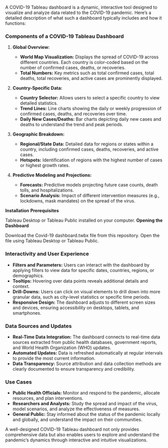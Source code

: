 A COVID-19 Tableau dashboard is a dynamic, interactive tool designed to visualize and analyze data related to the COVID-19 pandemic. Here’s a detailed description of what such a dashboard typically includes and how it functions:

### Components of a COVID-19 Tableau Dashboard

1. **Global Overview:**
   - **World Map Visualization:** Displays the spread of COVID-19 across different countries. Each country is color-coded based on the number of confirmed cases, deaths, or recoveries.
   - **Total Numbers:** Key metrics such as total confirmed cases, total deaths, total recoveries, and active cases are prominently displayed.

2. **Country-Specific Data:**
   - **Country Selector:** Allows users to select a specific country to view detailed statistics.
   - **Trend Lines:** Line charts showing the daily or weekly progression of confirmed cases, deaths, and recoveries over time.
   - **Daily New Cases/Deaths:** Bar charts depicting daily new cases and deaths to understand the trend and peak periods.

3. **Geographic Breakdown:**
   - **Regional/State Data:** Detailed data for regions or states within a country, including confirmed cases, deaths, recoveries, and active cases.
   - **Hotspots:** Identification of regions with the highest number of cases or highest growth rates.

4. **Predictive Modeling and Projections:**
   - **Forecasts:** Predictive models projecting future case counts, death tolls, and hospitalizations.
   - **Scenario Analysis:** Impact of different intervention measures (e.g., lockdowns, mask mandates) on the spread of the virus.


**Installation**
**Prerequisites**

Tableau Desktop or Tableau Public installed on your computer.
**Opening the Dashboard**

Download the Covid-19 dashboard.twbx file from this repository.
Open the file using Tableau Desktop or Tableau Public.    

### Interactivity and User Experience

- **Filters and Parameters:** Users can interact with the dashboard by applying filters to view data for specific dates, countries, regions, or demographics.
- **Tooltips:** Hovering over data points reveals additional details and context.
- **Drill-Downs:** Users can click on visual elements to drill down into more granular data, such as city-level statistics or specific time periods.
- **Responsive Design:** The dashboard adjusts to different screen sizes and devices, ensuring accessibility on desktops, tablets, and smartphones.

### Data Sources and Updates

- **Real-Time Data Integration:** The dashboard connects to real-time data sources extracted from public health databases, government reports, and World Health Organization (WHO) updates.
- **Automated Updates:** Data is refreshed automatically at regular intervals to provide the most current information.
- **Data Transparency:** Source attribution and data collection methods are clearly documented to ensure transparency and credibility.

### Use Cases

- **Public Health Officials:** Monitor and respond to the pandemic, allocate resources, and plan interventions.
- **Researchers and Analysts:** Study the spread and impact of the virus, model scenarios, and analyze the effectiveness of measures.
- **General Public:** Stay informed about the status of the pandemic locally and globally, and understand the impact on their communities.

A well-designed COVID-19 Tableau dashboard not only provides comprehensive data but also enables users to explore and understand the pandemic’s dynamics through interactive and intuitive visualizations.
